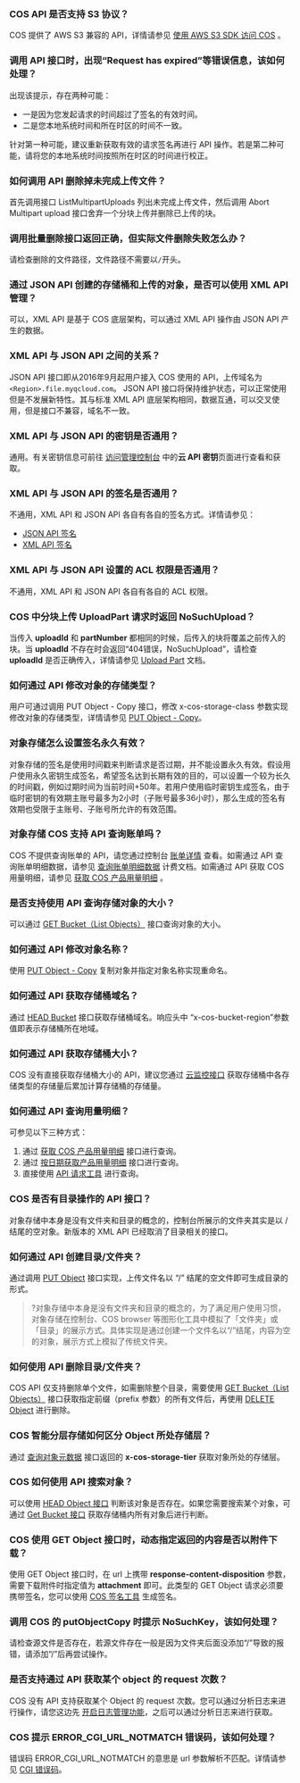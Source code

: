 ### COS API 是否支持 S3 协议？

COS 提供了 AWS S3 兼容的 API，详情请参见 [使用 AWS S3 SDK 访问 COS](https://cloud.tencent.com/document/product/436/37421) 。

### 调用 API 接口时，出现“Request has expired”等错误信息，该如何处理？

出现该提示，存在两种可能：
- 一是因为您发起请求的时间超过了签名的有效时间。
- 二是您本地系统时间和所在时区的时间不一致。

针对第一种可能，建议重新获取有效的请求签名再进行 API 操作。若是第二种可能，请将您的本地系统时间按照所在时区的时间进行校正。

### 如何调用 API 删除掉未完成上传文件？

首先调用接口 ListMultipartUploads 列出未完成上传文件，然后调用 Abort Multipart upload 接口舍弃一个分块上传并删除已上传的块。

### 调用批量删除接口返回正确，但实际文件删除失败怎么办？

请检查删除的文件路径，文件路径不需要以`/`开头。

### 通过 JSON API 创建的存储桶和上传的对象，是否可以使用 XML API 管理？

可以，XML API 是基于 COS 底层架构，可以通过 XML API 操作由 JSON API 产生的数据。

### XML API 与 JSON API 之间的关系？

JSON API 接口即从2016年9月起用户接入 COS 使用的 API，上传域名为`<Region>.file.myqcloud.com`。 JSON API 接口将保持维护状态，可以正常使用但是不发展新特性。其与标准 XML API 底层架构相同，数据互通，可以交叉使用，但是接口不兼容，域名不一致。

### XML API 与 JSON API 的密钥是否通用？

通用。有关密钥信息可前往 [访问管理控制台](https://console.cloud.tencent.com/cam/capi) 中的**云 API 密钥**页面进行查看和获取。

### XML API 与 JSON API 的签名是否通用？

不通用，XML API 和 JSON API 各自有各自的签名方式。详情请参见：

- [JSON API 签名](https://cloud.tencent.com/document/product/436/6054)
- [XML API 签名](https://cloud.tencent.com/document/product/436/7778)

### XML API 与 JSON API 设置的 ACL 权限是否通用？

不通用，XML API 和 JSON API 各自有各自的 ACL 权限。

### COS 中分块上传 UploadPart 请求时返回 NoSuchUpload？

当传入 **uploadId** 和 **partNumber** 都相同的时候，后传入的块将覆盖之前传入的块。当 **uploadId** 不存在时会返回“404错误，NoSuchUpload”，请检查 **uploadId** 是否正确传入，详情请参见 [Upload Part](https://cloud.tencent.com/document/product/436/7750) 文档。

### 如何通过 API 修改对象的存储类型？

用户可通过调用 PUT  Object - Copy 接口，修改 x-cos-storage-class 参数实现修改对象的存储类型，详情请参见 [PUT Object - Copy](https://cloud.tencent.com/document/product/436/10881)。

### 对象存储怎么设置签名永久有效？

对象存储的签名是使用时间戳来判断请求是否过期，并不能设置永久有效。假设用户使用永久密钥生成签名，希望签名达到长期有效的目的，可以设置一个较为长久的时间戳，例如过期时间为当前时间+50年。若用户使用临时密钥生成签名，由于临时密钥的有效期主账号最多为2小时（子账号最多36小时），那么生成的签名有效期也受限于主账号、子账号所允许的有效范围。

### 对象存储 COS 支持 API 查询账单吗？

COS 不提供查询账单的 API，请您通过控制台 [账单详情](https://console.cloud.tencent.com/expense/bill/summary) 查看。如需通过 API 查询账单明细数据，请参见 [查询账单明细数据](https://cloud.tencent.com/document/product/555/19182) 计费文档。如需通过 API 获取 COS 用量明细，请参见 [获取 COS 产品用量明细](https://cloud.tencent.com/document/product/555/49897) 。

### 是否支持使用 API 查询存储对象的大小？

可以通过 [GET Bucket（List Objects）](https://cloud.tencent.com/document/product/436/7734) 接口查询对象的大小。

### 如何通过 API 修改对象名称？

使用 [PUT Object - Copy](https://cloud.tencent.com/document/product/436/10881) 复制对象并指定对象名称实现重命名。

### 如何通过 API 获取存储桶域名？

通过 [HEAD Bucket](https://cloud.tencent.com/document/product/436/7735) 接口获取存储桶域名。响应头中 “x-cos-bucket-region”参数值即表示存储桶所在地域。

### 如何通过 API 获取存储桶大小？

COS 没有直接获取存储桶大小的 API，建议您通过 [云监控接口](https://cloud.tencent.com/document/product/248/45140) 获取存储桶中各存储类型的存储量后累加计算存储桶的存储量。

### 如何通过 API 查询用量明细？

可参见以下三种方式：

1. 通过 [获取 COS 产品用量明细](https://cloud.tencent.com/document/product/555/49897) 接口进行查询。
2. 通过 [按日期获取产品用量明细](https://cloud.tencent.com/document/product/555/33985) 接口进行查询。
3. 直接使用 [API 请求工具](https://console.cloud.tencent.com/api/explorer?Product=billing&Version=2018-07-09&Action=DescribeDosageCosDetailByDate&SignVersion=) 进行查询。

### COS 是否有目录操作的 API 接口？

对象存储中本身是没有文件夹和目录的概念的，控制台所展示的文件夹其实是以 / 结尾的空对象。新版本的 XML API 已经取消了目录相关的接口。

### 如何通过 API 创建目录/文件夹？

通过调用 [PUT Object](https://cloud.tencent.com/document/product/436/7749) 接口实现，上传文件名以 “/” 结尾的空文件即可生成目录的形式。

>?对象存储中本身是没有文件夹和目录的概念的，为了满足用户使用习惯，对象存储在控制台、COS browser 等图形化工具中模拟了「文件夹」或「目录」的展示方式。具体实现是通过创建一个文件名以“/”结尾，内容为空的对象，展示方式上模拟了传统文件夹。

### 如何使用 API 删除目录/文件夹？

COS API 仅支持删除单个文件，如需删除整个目录，需要使用 [GET Bucket（List Objects）](https://cloud.tencent.com/document/product/436/7734) 接口获取指定前缀（prefix 参数）的所有文件后，再使用 [DELETE Object](https://cloud.tencent.com/document/product/436/7743) 进行删除。

### COS 智能分层存储如何区分 Object 所处存储层？

通过 [查询对象元数据](https://cloud.tencent.com/document/product/436/7745) 接口返回的 **x-cos-storage-tier**  获取对象所处的存储层。

### COS 如何使用 API 搜索对象？

可以使用 [HEAD Object 接口](https://cloud.tencent.com/document/product/436/7745) 判断该对象是否存在。如果您需要搜索某个对象，可通过 [Get Bucket 接口](https://cloud.tencent.com/document/product/436/7734) 获取存储桶内所有对象后进行判断。

### COS 使用 GET Object 接口时，动态指定返回的内容是否以附件下载？

使用 GET Object 接口时，在 url 上携带 **response-content-disposition** 参数，需要下载附件时指定值为 **attachment** 即可。此类型的 GET Object 请求必须要携带签名，您可以使用 [COS 签名工具](https://cloud.tencent.com/document/product/436/30442) 生成签名。

### 调用 COS 的 putObjectCopy 时提示 NoSuchKey，该如何处理？

请检查源文件是否存在，若源文件存在一般是因为文件夹后面没添加“/”导致的报错，请添加“/”后再尝试操作。

### 是否支持通过 API 获取某个 object 的 request 次数？

 COS 没有 API 支持获取某个 Object 的 request 次数。您可以通过分析日志来进行操作，请您这边先 [开启日志管理功能](https://cloud.tencent.com/document/product/436/17040)，之后可以通过分析日志来进行获取。

### COS 提示 ERROR_CGI_URL_NOTMATCH 错误码，该如何处理？

错误码 ERROR_CGI_URL_NOTMATCH 的意思是 url 参数解析不匹配。详情请参见 [CGI 错误码](https://cloud.tencent.com/document/product/436/6059#cgi-.E9.94.99.E8.AF.AF.E7.A0.81)。


